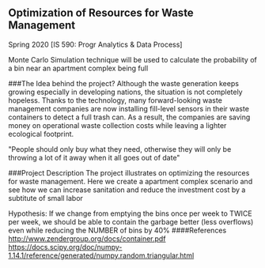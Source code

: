 ## **Optimization of Resources for Waste Management**

Spring 2020 [IS 590: Progr Analytics & Data Process]

Monte Carlo Simulation technique will be used to calculate the probability of a bin near an apartment complex being full

###The Idea behind the project?
Although the waste generation keeps growing especially in developing nations, the situation is not completely hopeless. 
Thanks to the technology, many forward-looking waste management companies are now installing fill-level sensors in their waste containers to detect a full trash can. 
As a result, the companies are saving money on operational waste collection costs while leaving a lighter ecological footprint.

"People should only buy what they need, otherwise they will only be throwing a lot of it away when it all goes out of date"

###Project Description
The project illustrates on optimizing the resources for waste management. Here we create a apartment complex scenario and see how we can increase sanitation and reduce the investment cost by a subtitute of small labor

Hypothesis: If we change from emptying the bins once per week to TWICE per week, we should be able to contain the garbage better (less overflows) even while reducing the NUMBER of bins by 40%
####References
http://www.zendergroup.org/docs/container.pdf
https://docs.scipy.org/doc/numpy-1.14.1/reference/generated/numpy.random.triangular.html

